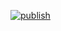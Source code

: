 [![publish](https://github.com/janitha000/npm-test-pipeline/actions/workflows/npm-publish.js.yml/badge.svg)](https://github.com/janitha000/npm-test-pipeline/actions/workflows/npm-publish.js.yml)
